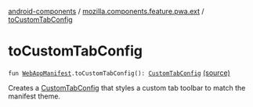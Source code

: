 [android-components](../index.md) / [mozilla.components.feature.pwa.ext](index.md) / [toCustomTabConfig](./to-custom-tab-config.md)

# toCustomTabConfig

`fun `[`WebAppManifest`](../mozilla.components.concept.engine.manifest/-web-app-manifest/index.md)`.toCustomTabConfig(): `[`CustomTabConfig`](../mozilla.components.browser.session.tab/-custom-tab-config/index.md) [(source)](https://github.com/mozilla-mobile/android-components/blob/master/components/feature/pwa/src/main/java/mozilla/components/feature/pwa/ext/WebAppManifest.kt#L29)

Creates a [CustomTabConfig](../mozilla.components.browser.session.tab/-custom-tab-config/index.md) that styles a custom tab toolbar to match the manifest theme.

